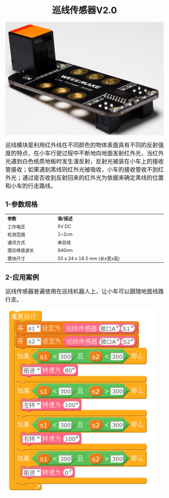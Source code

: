 <div align=center>
<h1 class="text-center">巡线传感器V2.0</h1>
</div>

<div align=center>
<img src="docs/electronic_modules/rj11/linefollower_sensor/20220427145858.png">
</div>


<font size=4pt>巡线模块是利用红外线在不同颜色的物体表面具有不同的反射强度的特点，在小车行驶过程中不断地向地面发射红外光，当红外光遇到白色纸质地板时发生漫反射，反射光被装在小车上的接收管接收；如果遇到黑线则红外光被吸收，小车的接收管收不到红外光；通过是否收到反射回来的红外光为依据来确定黑线的位置和小车的行走路线。
</font>

## 1-参数规格

<table class="imagetable" style="display: table; text-align: left;">
<tr>
    <th>参数</th><th>值/描述</th>
</tr>
<tr>
    <td>工作电压</td><td>5V DC</td>
</tr>
<tr>
    <td>检测范围</td><td>1~2cm</td>
</tr>
<tr>
    <td>通讯方式</td><td>单总线</td>
</tr>
<tr>
    <td>感应峰值波长</td><td>940nm</td>
</tr>
<tr>
    <td>模块尺寸</td><td>55 x 24 x 18.5 mm (长x宽x高)</td>
</tr>
</table>

## 2-应用案例

<font size=4pt>巡线传感器普遍使用在巡线机器人上，让小车可以跟随地面线路行走。
</font>  

<img src="docs/electronic_modules/rj11/linefollower_sensor/A8.png">